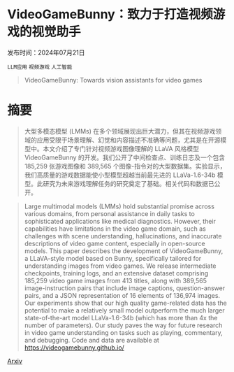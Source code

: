 # VideoGameBunny：致力于打造视频游戏的视觉助手

发布时间：2024年07月21日

`LLM应用` `视频游戏` `人工智能`

> VideoGameBunny: Towards vision assistants for video games

# 摘要

> 大型多模态模型 (LMMs) 在多个领域展现出巨大潜力，但其在视频游戏领域的应用受限于场景理解、幻觉和内容描述不准确等问题，尤其是在开源模型中。本文介绍了专门针对视频游戏图像理解的 LLaVA 风格模型 VideoGameBunny 的开发。我们公开了中间检查点、训练日志及一个包含 185,259 张游戏图像和 389,565 个图像-指令对的大型数据集。实验显示，我们高质量的游戏数据能使小型模型超越当前最先进的 LLaVa-1.6-34b 模型。此研究为未来游戏理解任务的研究奠定了基础。相关代码和数据已公开。

> Large multimodal models (LMMs) hold substantial promise across various domains, from personal assistance in daily tasks to sophisticated applications like medical diagnostics. However, their capabilities have limitations in the video game domain, such as challenges with scene understanding, hallucinations, and inaccurate descriptions of video game content, especially in open-source models. This paper describes the development of VideoGameBunny, a LLaVA-style model based on Bunny, specifically tailored for understanding images from video games. We release intermediate checkpoints, training logs, and an extensive dataset comprising 185,259 video game images from 413 titles, along with 389,565 image-instruction pairs that include image captions, question-answer pairs, and a JSON representation of 16 elements of 136,974 images. Our experiments show that our high quality game-related data has the potential to make a relatively small model outperform the much larger state-of-the-art model LLaVa-1.6-34b (which has more than 4x the number of parameters). Our study paves the way for future research in video game understanding on tasks such as playing, commentary, and debugging. Code and data are available at https://videogamebunny.github.io/

[Arxiv](https://arxiv.org/abs/2407.15295)